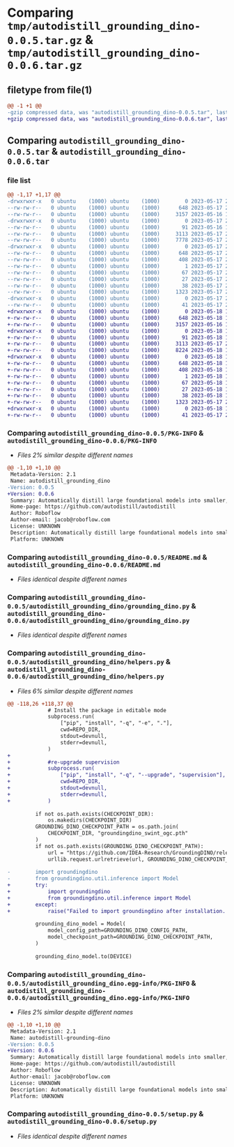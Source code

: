 # Comparing `tmp/autodistill_grounding_dino-0.0.5.tar.gz` & `tmp/autodistill_grounding_dino-0.0.6.tar.gz`

## filetype from file(1)

```diff
@@ -1 +1 @@
-gzip compressed data, was "autodistill_grounding_dino-0.0.5.tar", last modified: Wed May 17 23:00:04 2023, max compression
+gzip compressed data, was "autodistill_grounding_dino-0.0.6.tar", last modified: Thu May 18 16:07:25 2023, max compression
```

## Comparing `autodistill_grounding_dino-0.0.5.tar` & `autodistill_grounding_dino-0.0.6.tar`

### file list

```diff
@@ -1,17 +1,17 @@
-drwxrwxr-x   0 ubuntu    (1000) ubuntu    (1000)        0 2023-05-17 23:00:04.443704 autodistill_grounding_dino-0.0.5/
--rw-rw-r--   0 ubuntu    (1000) ubuntu    (1000)      648 2023-05-17 23:00:04.443704 autodistill_grounding_dino-0.0.5/PKG-INFO
--rw-rw-r--   0 ubuntu    (1000) ubuntu    (1000)     3157 2023-05-16 16:46:34.000000 autodistill_grounding_dino-0.0.5/README.md
-drwxrwxr-x   0 ubuntu    (1000) ubuntu    (1000)        0 2023-05-17 23:00:04.443704 autodistill_grounding_dino-0.0.5/autodistill_grounding_dino/
--rw-rw-r--   0 ubuntu    (1000) ubuntu    (1000)       91 2023-05-16 17:10:44.000000 autodistill_grounding_dino-0.0.5/autodistill_grounding_dino/__init__.py
--rw-rw-r--   0 ubuntu    (1000) ubuntu    (1000)     3113 2023-05-17 21:28:46.000000 autodistill_grounding_dino-0.0.5/autodistill_grounding_dino/grounding_dino.py
--rw-rw-r--   0 ubuntu    (1000) ubuntu    (1000)     7778 2023-05-17 21:28:46.000000 autodistill_grounding_dino-0.0.5/autodistill_grounding_dino/helpers.py
-drwxrwxr-x   0 ubuntu    (1000) ubuntu    (1000)        0 2023-05-17 23:00:04.443704 autodistill_grounding_dino-0.0.5/autodistill_grounding_dino.egg-info/
--rw-rw-r--   0 ubuntu    (1000) ubuntu    (1000)      648 2023-05-17 23:00:04.000000 autodistill_grounding_dino-0.0.5/autodistill_grounding_dino.egg-info/PKG-INFO
--rw-rw-r--   0 ubuntu    (1000) ubuntu    (1000)      408 2023-05-17 23:00:04.000000 autodistill_grounding_dino-0.0.5/autodistill_grounding_dino.egg-info/SOURCES.txt
--rw-rw-r--   0 ubuntu    (1000) ubuntu    (1000)        1 2023-05-17 23:00:04.000000 autodistill_grounding_dino-0.0.5/autodistill_grounding_dino.egg-info/dependency_links.txt
--rw-rw-r--   0 ubuntu    (1000) ubuntu    (1000)       67 2023-05-17 23:00:04.000000 autodistill_grounding_dino-0.0.5/autodistill_grounding_dino.egg-info/requires.txt
--rw-rw-r--   0 ubuntu    (1000) ubuntu    (1000)       27 2023-05-17 23:00:04.000000 autodistill_grounding_dino-0.0.5/autodistill_grounding_dino.egg-info/top_level.txt
--rw-rw-r--   0 ubuntu    (1000) ubuntu    (1000)       38 2023-05-17 23:00:04.443704 autodistill_grounding_dino-0.0.5/setup.cfg
--rw-rw-r--   0 ubuntu    (1000) ubuntu    (1000)     1323 2023-05-17 23:00:02.000000 autodistill_grounding_dino-0.0.5/setup.py
-drwxrwxr-x   0 ubuntu    (1000) ubuntu    (1000)        0 2023-05-17 23:00:04.443704 autodistill_grounding_dino-0.0.5/test/
--rw-rw-r--   0 ubuntu    (1000) ubuntu    (1000)       41 2023-05-17 21:20:53.000000 autodistill_grounding_dino-0.0.5/test/test_hello.py
+drwxrwxr-x   0 ubuntu    (1000) ubuntu    (1000)        0 2023-05-18 16:07:25.921839 autodistill_grounding_dino-0.0.6/
+-rw-rw-r--   0 ubuntu    (1000) ubuntu    (1000)      648 2023-05-18 16:07:25.921839 autodistill_grounding_dino-0.0.6/PKG-INFO
+-rw-rw-r--   0 ubuntu    (1000) ubuntu    (1000)     3157 2023-05-16 16:46:34.000000 autodistill_grounding_dino-0.0.6/README.md
+drwxrwxr-x   0 ubuntu    (1000) ubuntu    (1000)        0 2023-05-18 16:07:25.921839 autodistill_grounding_dino-0.0.6/autodistill_grounding_dino/
+-rw-rw-r--   0 ubuntu    (1000) ubuntu    (1000)       91 2023-05-18 16:05:48.000000 autodistill_grounding_dino-0.0.6/autodistill_grounding_dino/__init__.py
+-rw-rw-r--   0 ubuntu    (1000) ubuntu    (1000)     3113 2023-05-17 21:28:46.000000 autodistill_grounding_dino-0.0.6/autodistill_grounding_dino/grounding_dino.py
+-rw-rw-r--   0 ubuntu    (1000) ubuntu    (1000)     8224 2023-05-18 16:04:21.000000 autodistill_grounding_dino-0.0.6/autodistill_grounding_dino/helpers.py
+drwxrwxr-x   0 ubuntu    (1000) ubuntu    (1000)        0 2023-05-18 16:07:25.921839 autodistill_grounding_dino-0.0.6/autodistill_grounding_dino.egg-info/
+-rw-rw-r--   0 ubuntu    (1000) ubuntu    (1000)      648 2023-05-18 16:07:25.000000 autodistill_grounding_dino-0.0.6/autodistill_grounding_dino.egg-info/PKG-INFO
+-rw-rw-r--   0 ubuntu    (1000) ubuntu    (1000)      408 2023-05-18 16:07:25.000000 autodistill_grounding_dino-0.0.6/autodistill_grounding_dino.egg-info/SOURCES.txt
+-rw-rw-r--   0 ubuntu    (1000) ubuntu    (1000)        1 2023-05-18 16:07:25.000000 autodistill_grounding_dino-0.0.6/autodistill_grounding_dino.egg-info/dependency_links.txt
+-rw-rw-r--   0 ubuntu    (1000) ubuntu    (1000)       67 2023-05-18 16:07:25.000000 autodistill_grounding_dino-0.0.6/autodistill_grounding_dino.egg-info/requires.txt
+-rw-rw-r--   0 ubuntu    (1000) ubuntu    (1000)       27 2023-05-18 16:07:25.000000 autodistill_grounding_dino-0.0.6/autodistill_grounding_dino.egg-info/top_level.txt
+-rw-rw-r--   0 ubuntu    (1000) ubuntu    (1000)       38 2023-05-18 16:07:25.921839 autodistill_grounding_dino-0.0.6/setup.cfg
+-rw-rw-r--   0 ubuntu    (1000) ubuntu    (1000)     1323 2023-05-17 23:00:02.000000 autodistill_grounding_dino-0.0.6/setup.py
+drwxrwxr-x   0 ubuntu    (1000) ubuntu    (1000)        0 2023-05-18 16:07:25.921839 autodistill_grounding_dino-0.0.6/test/
+-rw-rw-r--   0 ubuntu    (1000) ubuntu    (1000)       41 2023-05-17 21:20:53.000000 autodistill_grounding_dino-0.0.6/test/test_hello.py
```

### Comparing `autodistill_grounding_dino-0.0.5/PKG-INFO` & `autodistill_grounding_dino-0.0.6/PKG-INFO`

 * *Files 2% similar despite different names*

```diff
@@ -1,10 +1,10 @@
 Metadata-Version: 2.1
 Name: autodistill_grounding_dino
-Version: 0.0.5
+Version: 0.0.6
 Summary: Automatically distill large foundational models into smaller, in-domain models for deployment
 Home-page: https://github.com/autodistill/autodistill
 Author: Roboflow
 Author-email: jacob@roboflow.com
 License: UNKNOWN
 Description: Automatically distill large foundational models into smaller, in-domain models for deployment
 Platform: UNKNOWN
```

### Comparing `autodistill_grounding_dino-0.0.5/README.md` & `autodistill_grounding_dino-0.0.6/README.md`

 * *Files identical despite different names*

### Comparing `autodistill_grounding_dino-0.0.5/autodistill_grounding_dino/grounding_dino.py` & `autodistill_grounding_dino-0.0.6/autodistill_grounding_dino/grounding_dino.py`

 * *Files identical despite different names*

### Comparing `autodistill_grounding_dino-0.0.5/autodistill_grounding_dino/helpers.py` & `autodistill_grounding_dino-0.0.6/autodistill_grounding_dino/helpers.py`

 * *Files 6% similar despite different names*

```diff
@@ -118,26 +118,37 @@
             # Install the package in editable mode
             subprocess.run(
                 ["pip", "install", "-q", "-e", "."],
                 cwd=REPO_DIR,
                 stdout=devnull,
                 stderr=devnull,
             )
+            
+            #re-upgrade supervision
+            subprocess.run(
+                ["pip", "install", "-q", "--upgrade", "supervision"],
+                cwd=REPO_DIR,
+                stdout=devnull,
+                stderr=devnull,
+            )
 
         if not os.path.exists(CHECKPOINT_DIR):
             os.makedirs(CHECKPOINT_DIR)
         GROUNDING_DINO_CHECKPOINT_PATH = os.path.join(
             CHECKPOINT_DIR, "groundingdino_swint_ogc.pth"
         )
         if not os.path.exists(GROUNDING_DINO_CHECKPOINT_PATH):
             url = "https://github.com/IDEA-Research/GroundingDINO/releases/download/v0.1.0-alpha/groundingdino_swint_ogc.pth"
             urllib.request.urlretrieve(url, GROUNDING_DINO_CHECKPOINT_PATH)
 
-        import groundingdino
-        from groundingdino.util.inference import Model
+        try:
+            import groundingdino
+            from groundingdino.util.inference import Model
+        except:
+            raise("Failed to import groundingdino after installation. If you are in Google Colab, you must restart the runtime and run this cell again.")
 
         grounding_dino_model = Model(
             model_config_path=GROUNDING_DINO_CONFIG_PATH,
             model_checkpoint_path=GROUNDING_DINO_CHECKPOINT_PATH,
         )
 
         grounding_dino_model.to(DEVICE)
```

### Comparing `autodistill_grounding_dino-0.0.5/autodistill_grounding_dino.egg-info/PKG-INFO` & `autodistill_grounding_dino-0.0.6/autodistill_grounding_dino.egg-info/PKG-INFO`

 * *Files 2% similar despite different names*

```diff
@@ -1,10 +1,10 @@
 Metadata-Version: 2.1
 Name: autodistill-grounding-dino
-Version: 0.0.5
+Version: 0.0.6
 Summary: Automatically distill large foundational models into smaller, in-domain models for deployment
 Home-page: https://github.com/autodistill/autodistill
 Author: Roboflow
 Author-email: jacob@roboflow.com
 License: UNKNOWN
 Description: Automatically distill large foundational models into smaller, in-domain models for deployment
 Platform: UNKNOWN
```

### Comparing `autodistill_grounding_dino-0.0.5/setup.py` & `autodistill_grounding_dino-0.0.6/setup.py`

 * *Files identical despite different names*


